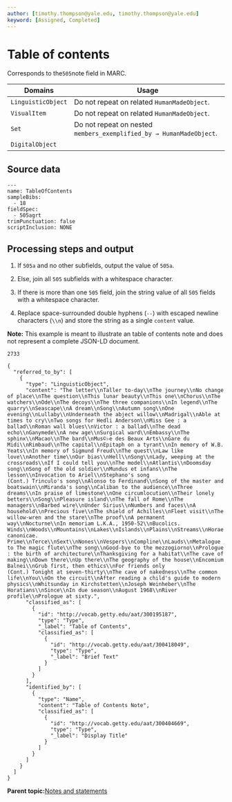 ```yaml
---
author: [timothy.thompson@yale.edu, timothy.thompson@yale.edu]
keyword: [Assigned, Completed]
---
```


# Table of contents

Corresponds to the`505`note field in MARC.

|Domains|Usage|
|-------|-----|
|`LinguisticObject`|Do not repeat on related `HumanMadeObject`.|
|`VisualItem`|Do not repeat on related `HumanMadeObject`.|
|`Set`|Do not repeat on nested `members_exemplified_by → HumanMadeObject`.|
|`DigitalObject`| |

## Source data

```
---
name: TableOfContents
sampleBibs:
  - 18
fieldSpec:
  - 505agrt
trimPunctuation: false
scriptInclusion: NONE
```

## Processing steps and output

1.  If `505a` and no other subfields, output the value of `505a`.

2.  Else, join all `505` subfields with a whitespace character.

3.  If there is more than one `505` field, join the string value of all `505` fields with a whitespace character.

4.  Replace space-surrounded double hyphens \(`--`\) with escaped newline characters \(`\\n`\) and store the string as a single `content` value.


**Note:** This example is meant to illustrate an table of contents note and does not represent a complete JSON-LD document.

`2733`

```
{
  "referred_to_by": [
    {
      "type": "LinguisticObject",
      "content": "The letter\\nTaller to-day\\nThe journey\\nNo change of place\\nThe question\\nThis lunar beauty\\nThis one\\nChorus\\nThe watchers\\nOde\\nThe decoys\\nThe three companions\\nIn legend\\nThe quarry\\nSeascape\\nA dream\\nSong\\nAutumn song\\nOne evening\\nLullaby\\nUnderneath the abject willow\\nMadrigal\\nAble at times to cry\\nTwo songs for Hedli Anderson\\nMiss Gee : a ballad\\nRoman wall blues\\nVictor : a ballad\\nThe dead echo\\nGanymede\\nA new age\\nSurgical ward\\nEmbassy\\nThe sphinx\\nMacao\\nThe bard\\nMus©♭e des Beaux Arts\\nGare du Midi\\nRimbaud\\nThe capital\\nEpitaph on a tyrant\\nIn memory of W.B. Yeats\\nIn memory of Sigmund Freud\\nThe quest\\nLaw like love\\nAnother time\\nOur bias\\nHell\\nSong\\nLady, weeping at the crossroads\\nIf I could tell you\\nThe model\\nAtlantis\\nDoomsday song\\nSong of the old soldier\\nMundus et infans\\nThe lesson\\nInvocation to Ariel\\nStephano's song
(Cont.) Trinculo's song\\nAlonso to Ferdinand\\nSong of the master and boatswain\\nMiranda's song\\nCaliban to the audience\\nThree dreams\\nIn praise of limestone\\nOne circumlocution\\nTheir lonely betters\\nSong\\nPleasure island\\nThe fall of Rome\\nThe managers\\nBarbed wire\\nUnder Sirius\\nNumbers and faces\\nA household\\nPrecious five\\nThe shield of Achilles\\nFleet visit\\nThe willow-wren and the stare\\nThe proof\\nA permanent way\\nNocturne\\nIn memoriam L.K.A., 1950-52\\nBucolics. Winds\\nWoods\\nMountains\\nLakes\\nIslands\\nPlains\\nStreams\\nHorae canonicae. Prime\\nTerce\\nSext\\nNones\\nVespers\\nCompline\\nLauds\\nMetalogue to The magic flute\\nThe song\\nGood-bye to the mezzogiorno\\nPrologue : the birth of architecture\\nThanksgiving for a habitat\\nThe cave of making\\nDown there\\nUp there\\nThe geography of the house\\nEncomium Balnei\\nGrub first, then ethics\\nFor friends only
(Cont.) Tonight at seven-thirty\\nThe cave of nakedness\\nThe common life\\nYou\\nOn the circuit\\nAfter reading a child's guide to modern physics\\nWhitsunday in Kirchstetten\\nJoseph Weinheber\\nThe Horatians\\nSince\\nIn due season\\nAugust 1968\\nRiver profile\\nPrologue at sixty.",
      "classified_as": [
        {
          "id": "http://vocab.getty.edu/aat/300195187",
          "type": "Type",
          "_label": "Table of Contents",
          "classified_as": [
            {
              "id": "http://vocab.getty.edu/aat/300418049",
              "type": "Type",
              "_label": "Brief Text"
            }
          ]
        }
      ],
      "identified_by": [
        {
          "type": "Name",
          "content": "Table of Contents Note",
          "classified_as": [
            {
              "id": "http://vocab.getty.edu/aat/300404669",
              "type": "Type",
              "_label": "Display Title"
            }
          ]
        }
      ]
    }
  ]
}
```

**Parent topic:**[Notes and statements](../../concepts/notes_and_statements.md)

